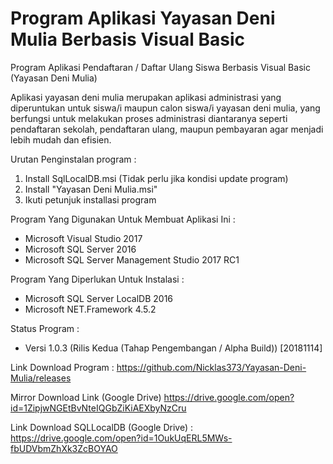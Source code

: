 # Program Aplikasi Yayasan Deni Mulia Berbasis Visual Basic

Program Aplikasi Pendaftaran / Daftar Ulang Siswa Berbasis Visual Basic (Yayasan Deni Mulia)

Aplikasi yayasan deni mulia merupakan aplikasi administrasi yang diperuntukan untuk siswa/i 
maupun calon siswa/i yayasan deni mulia, yang berfungsi untuk melakukan proses administrasi 
diantaranya seperti pendaftaran sekolah, pendaftaran ulang, maupun pembayaran agar menjadi 
lebih mudah dan efisien.

Urutan Penginstalan program :
1. Install SqlLocalDB.msi (Tidak perlu jika kondisi update program)
2. Install "Yayasan Deni Mulia.msi" 
3. Ikuti petunjuk installasi program

Program Yang Digunakan Untuk Membuat Aplikasi Ini :
- Microsoft Visual Studio 2017
- Microsoft SQL Server 2016
- Microsoft SQL Server Management Studio 2017 RC1

Program Yang Diperlukan Untuk Instalasi :
- Microsoft SQL Server LocalDB 2016
- Microsoft NET.Framework 4.5.2

Status Program :
- Versi 1.0.3 (Rilis Kedua (Tahap Pengembangan / Alpha Build))
  [20181114]
  
Link Download Program :
https://github.com/Nicklas373/Yayasan-Deni-Mulia/releases

Mirror Download Link (Google Drive)
https://drive.google.com/open?id=1ZipjwNGEtBvNteIQGbZiKiAEXbyNzCru

Link Download SQLLocalDB (Google Drive) :
https://drive.google.com/open?id=1OukUqERL5MWs-fbUDVbmZhXk3ZcBOYAO
